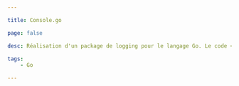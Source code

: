```yaml
---

title: Console.go

page: false

desc: Réalisation d'un package de logging pour le langage Go. Le code <a href="https://github.com/guillaumewuip/console.go">est disponible sur Github</a>.

tags:
    - Go

---
```



